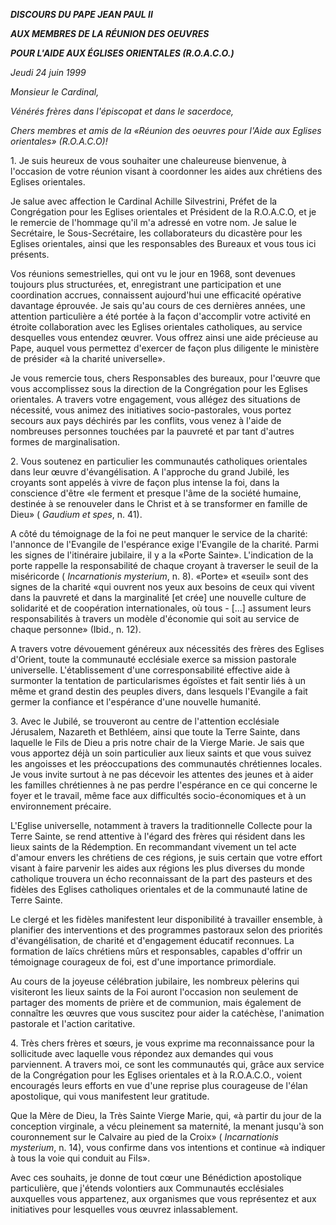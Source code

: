 ***DISCOURS DU PAPE JEAN PAUL II***

***AUX MEMBRES DE LA RÉUNION DES OEUVRES***

***POUR L'AIDE AUX ÉGLISES ORIENTALES (R.O.A.C.O.)***

*Jeudi 24 juin 1999*

*Monsieur le Cardinal,*

*Vénérés frères dans l'épiscopat et dans le sacerdoce,*

*Chers membres et amis de la «Réunion des oeuvres pour l'Aide aux Eglises orientales» (R.O.A.C.O)!*

1\. Je suis heureux de vous souhaiter une chaleureuse bienvenue, à l'occasion de votre réunion visant à coordonner les aides aux chrétiens des Eglises orientales.

Je salue avec affection le Cardinal Achille Silvestrini, Préfet de la Congrégation pour les Eglises orientales et Président de la R.O.A.C.O, et je le remercie de l'hommage qu'il m'a adressé en votre nom. Je salue le Secrétaire, le Sous-Secrétaire, les collaborateurs du dicastère pour les Eglises orientales, ainsi que les responsables des Bureaux et vous tous ici présents.

Vos réunions semestrielles, qui ont vu le jour en 1968, sont devenues toujours plus structurées, et, enregistrant une participation et une coordination accrues, connaissent aujourd'hui une efficacité opérative davantage éprouvée. Je sais qu'au cours de ces dernières années, une attention particulière a été portée à la façon d'accomplir votre activité en étroite collaboration avec les Eglises orientales catholiques, au service desquelles vous entendez œuvrer. Vous offrez ainsi une aide précieuse au Pape, auquel vous permettez d'exercer de façon plus diligente le ministère de présider «à la charité universelle».

Je vous remercie tous, chers Responsables des bureaux, pour l'œuvre que vous accomplissez sous la direction de la Congrégation pour les Eglises orientales. A travers votre engagement, vous allégez des situations de nécessité, vous animez des initiatives socio-pastorales, vous portez secours aux pays déchirés par les conflits, vous venez à l'aide de nombreuses personnes touchées par la pauvreté et par tant d'autres formes de marginalisation.

2\. Vous soutenez en particulier les communautés catholiques orientales dans leur œuvre d'évangélisation. A l'approche du grand Jubilé, les croyants sont appelés à vivre de façon plus intense la foi, dans la conscience d'être «le ferment et presque l'âme de la société humaine, destinée à se renouveler dans le Christ et à se transformer en famille de Dieu» ( *Gaudium et spes*, n. 41).

A côté du témoignage de la foi ne peut manquer le service de la charité: l'annonce de l'Evangile de l'espérance exige l'Evangile de la charité. Parmi les signes de l'itinéraire jubilaire, il y a la «Porte Sainte». L'indication de la porte rappelle la responsabilité de chaque croyant à traverser le seuil de la miséricorde ( *Incarnationis mysterium*, n. 8). «Porte» et «seuil» sont des signes de la charité «qui ouvrent nos yeux aux besoins de ceux qui vivent dans la pauvreté et dans la marginalité \[et crée\] une nouvelle culture de solidarité et de coopération internationales, où tous - \[...\] assument leurs responsabilités à travers un modèle d'économie qui soit au service de chaque personne» (Ibid., n. 12).

A travers votre dévouement généreux aux nécessités des frères des Eglises d'Orient, toute la communauté ecclésiale exerce sa mission pastorale universelle. L'établissement d'une corresponsabilité effective aide à surmonter la tentation de particularismes égoïstes et fait sentir liés à un même et grand destin des peuples divers, dans lesquels l'Evangile a fait germer la confiance et l'espérance d'une nouvelle humanité.

3\. Avec le Jubilé, se trouveront au centre de l'attention ecclésiale Jérusalem, Nazareth et Bethléem, ainsi que toute la Terre Sainte, dans laquelle le Fils de Dieu a pris notre chair de la Vierge Marie. Je sais que vous apportez déjà un soin particulier aux lieux saints et que vous suivez les angoisses et les préoccupations des communautés chrétiennes locales. Je vous invite surtout à ne pas décevoir les attentes des jeunes et à aider les familles chrétiennes à ne pas perdre l'espérance en ce qui concerne le foyer et le travail, même face aux difficultés socio-économiques et à un environnement précaire.

L'Eglise universelle, notamment à travers la traditionnelle Collecte pour la Terre Sainte, se rend attentive à l'égard des frères qui résident dans les lieux saints de la Rédemption. En recommandant vivement un tel acte d'amour envers les chrétiens de ces régions, je suis certain que votre effort visant à faire parvenir les aides aux régions les plus diverses du monde catholique trouvera un écho reconnaissant de la part des pasteurs et des fidèles des Eglises catholiques orientales et de la communauté latine de Terre Sainte.

Le clergé et les fidèles manifestent leur disponibilité à travailler ensemble, à planifier des interventions et des programmes pastoraux selon des priorités d'évangélisation, de charité et d'engagement éducatif reconnues. La formation de laïcs chrétiens mûrs et responsables, capables d'offrir un témoignage courageux de foi, est d'une importance primordiale.

Au cours de la joyeuse célébration jubilaire, les nombreux pèlerins qui visiteront les lieux saints de la Foi auront l'occasion non seulement de partager des moments de prière et de communion, mais également de connaître les œuvres que vous suscitez pour aider la catéchèse, l'animation pastorale et l'action caritative.

4\. Très chers frères et sœurs, je vous exprime ma reconnaissance pour la sollicitude avec laquelle vous répondez aux demandes qui vous parviennent. A travers moi, ce sont les communautés qui, grâce aux service de la Congrégation pour les Eglises orientales et à la R.O.A.C.O., voient encouragés leurs efforts en vue d'une reprise plus courageuse de l'élan apostolique, qui vous manifestent leur gratitude.

Que la Mère de Dieu, la Très Sainte Vierge Marie, qui, «à partir du jour de la conception virginale, a vécu pleinement sa maternité, la menant jusqu'à son couronnement sur le Calvaire au pied de la Croix» ( *Incarnationis mysterium*, n. 14), vous confirme dans vos intentions et continue «à indiquer à tous la voie qui conduit au Fils».

Avec ces souhaits, je donne de tout cœur une Bénédiction apostolique particulière, que j'étends volontiers aux Communautés ecclésiales auxquelles vous appartenez, aux organismes que vous représentez et aux initiatives pour lesquelles vous œuvrez inlassablement.